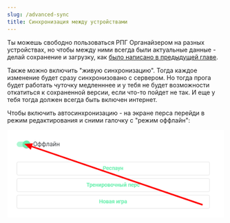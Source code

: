 ```yaml
---
slug: /advanced-sync
title: Синхронизация между устройствами
---
```


Ты можешь свободно пользоваться РПГ Органайзером на разных устройствах, но чтобы между ними всегда были актуальные данные - делай сохранение и загрузку, как [было написано в предыдущей главе](/advanced-save).

Также можно включить "живую синхронизацию". Тогда каждое изменение будет сразу синхронизовано с сервером. Но тогда прога будет работать чуточку медленннее и у тебя не будет возможности откатиться к сохраненной версии, если что-то пойдет не так. И еще у тебя тогда должен всегда быть включен интернет.

Чтобы включить автосинхронизацию - на экране перса перейди в режим редактирования и сними галочку с "режим оффлайн":

![](../../static/img/снфть_оффлайн)